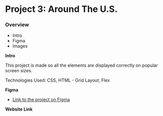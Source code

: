 # Project 3: Around The U.S.

### Overview

- Intro
- Figma
- Images

**Intro**

This project is made so all the elements are displayed correctly on popular screen sizes.

Technologies Used: CSS, HTML - Grid Layout, Flex

**Figma**

- [Link to the project on Figma](https://www.figma.com/file/ii4xxsJ0ghevUOcssTlHZv/Sprint-3%3A-Around-the-US?node-id=0%3A1)

**Website Link**
